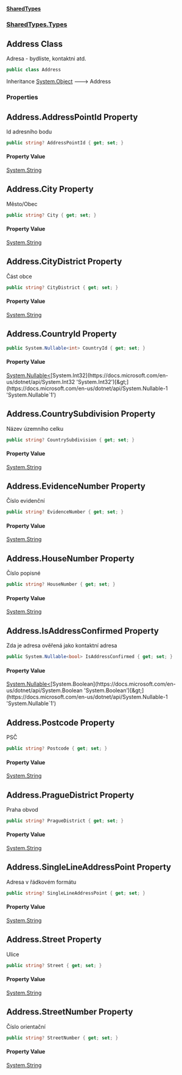 #### [SharedTypes](index.md 'index')
### [SharedTypes.Types](SharedTypes.Types.md 'SharedTypes.Types')

## Address Class

Adresa - bydliste, kontaktni atd.

```csharp
public class Address
```

Inheritance [System.Object](https://docs.microsoft.com/en-us/dotnet/api/System.Object 'System.Object') &#129106; Address
### Properties

<a name='SharedTypes.Types.Address.AddressPointId'></a>

## Address.AddressPointId Property

Id adresního bodu

```csharp
public string? AddressPointId { get; set; }
```

#### Property Value
[System.String](https://docs.microsoft.com/en-us/dotnet/api/System.String 'System.String')

<a name='SharedTypes.Types.Address.City'></a>

## Address.City Property

Město/Obec

```csharp
public string? City { get; set; }
```

#### Property Value
[System.String](https://docs.microsoft.com/en-us/dotnet/api/System.String 'System.String')

<a name='SharedTypes.Types.Address.CityDistrict'></a>

## Address.CityDistrict Property

Část obce

```csharp
public string? CityDistrict { get; set; }
```

#### Property Value
[System.String](https://docs.microsoft.com/en-us/dotnet/api/System.String 'System.String')

<a name='SharedTypes.Types.Address.CountryId'></a>

## Address.CountryId Property

```csharp
public System.Nullable<int> CountryId { get; set; }
```

#### Property Value
[System.Nullable&lt;](https://docs.microsoft.com/en-us/dotnet/api/System.Nullable-1 'System.Nullable`1')[System.Int32](https://docs.microsoft.com/en-us/dotnet/api/System.Int32 'System.Int32')[&gt;](https://docs.microsoft.com/en-us/dotnet/api/System.Nullable-1 'System.Nullable`1')

<a name='SharedTypes.Types.Address.CountrySubdivision'></a>

## Address.CountrySubdivision Property

Název územního celku

```csharp
public string? CountrySubdivision { get; set; }
```

#### Property Value
[System.String](https://docs.microsoft.com/en-us/dotnet/api/System.String 'System.String')

<a name='SharedTypes.Types.Address.EvidenceNumber'></a>

## Address.EvidenceNumber Property

Číslo evidenční

```csharp
public string? EvidenceNumber { get; set; }
```

#### Property Value
[System.String](https://docs.microsoft.com/en-us/dotnet/api/System.String 'System.String')

<a name='SharedTypes.Types.Address.HouseNumber'></a>

## Address.HouseNumber Property

Číslo popisné

```csharp
public string? HouseNumber { get; set; }
```

#### Property Value
[System.String](https://docs.microsoft.com/en-us/dotnet/api/System.String 'System.String')

<a name='SharedTypes.Types.Address.IsAddressConfirmed'></a>

## Address.IsAddressConfirmed Property

Zda je adresa ověřená jako kontaktní adresa

```csharp
public System.Nullable<bool> IsAddressConfirmed { get; set; }
```

#### Property Value
[System.Nullable&lt;](https://docs.microsoft.com/en-us/dotnet/api/System.Nullable-1 'System.Nullable`1')[System.Boolean](https://docs.microsoft.com/en-us/dotnet/api/System.Boolean 'System.Boolean')[&gt;](https://docs.microsoft.com/en-us/dotnet/api/System.Nullable-1 'System.Nullable`1')

<a name='SharedTypes.Types.Address.Postcode'></a>

## Address.Postcode Property

PSČ

```csharp
public string? Postcode { get; set; }
```

#### Property Value
[System.String](https://docs.microsoft.com/en-us/dotnet/api/System.String 'System.String')

<a name='SharedTypes.Types.Address.PragueDistrict'></a>

## Address.PragueDistrict Property

Praha obvod

```csharp
public string? PragueDistrict { get; set; }
```

#### Property Value
[System.String](https://docs.microsoft.com/en-us/dotnet/api/System.String 'System.String')

<a name='SharedTypes.Types.Address.SingleLineAddressPoint'></a>

## Address.SingleLineAddressPoint Property

Adresa v řádkovém formátu

```csharp
public string? SingleLineAddressPoint { get; set; }
```

#### Property Value
[System.String](https://docs.microsoft.com/en-us/dotnet/api/System.String 'System.String')

<a name='SharedTypes.Types.Address.Street'></a>

## Address.Street Property

Ulice

```csharp
public string? Street { get; set; }
```

#### Property Value
[System.String](https://docs.microsoft.com/en-us/dotnet/api/System.String 'System.String')

<a name='SharedTypes.Types.Address.StreetNumber'></a>

## Address.StreetNumber Property

Číslo orientační

```csharp
public string? StreetNumber { get; set; }
```

#### Property Value
[System.String](https://docs.microsoft.com/en-us/dotnet/api/System.String 'System.String')